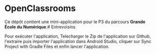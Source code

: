 # OpenClassrooms

Ce dépôt contient une mini-application pour le P3 du parcours **Grande École du Numérique**.# Entrevoisins

Pour exécuter l'application, Telecharger le Zip de l'application sur Github, l'extraire puis importer l'application dans Android Studio, cliquer sur Sync Project with Gradle Files et enfin lancer l'application.
